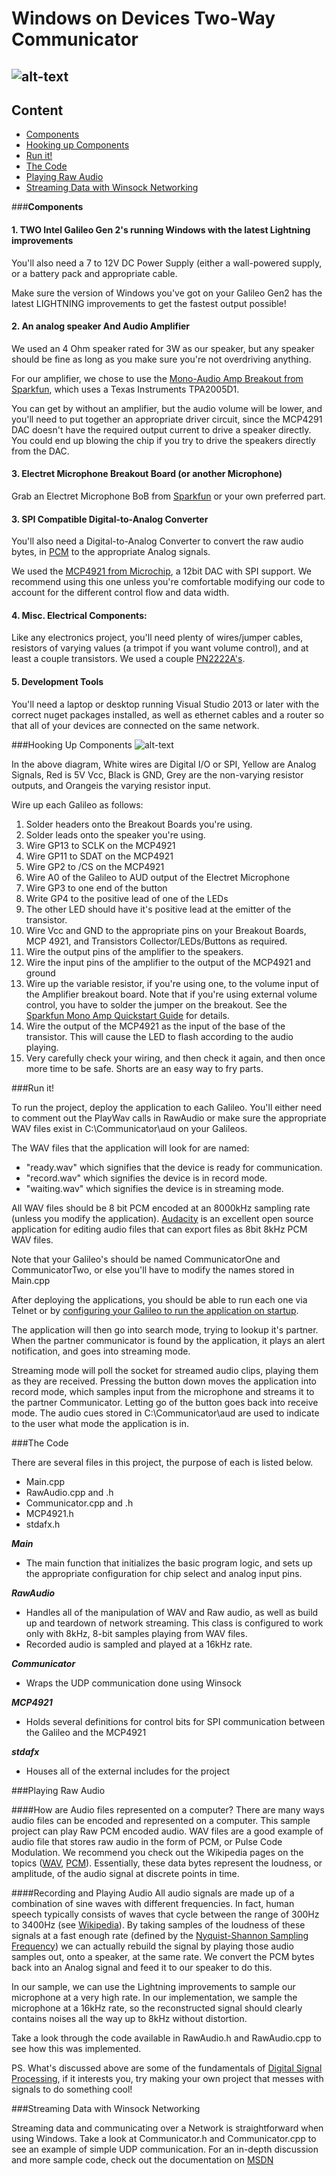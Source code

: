 Windows on Devices Two-Way Communicator
===================

![alt-text](twc.png "The Two-Way Communicator")
---------
**Content**
-------------

- [Components](#Components)
- [Hooking up Components](#hooking-up-components)
- [Run it!](#run-it!)
- [The Code](#the-code)
- [Playing Raw Audio](#raw-audio)
- [Streaming Data with Winsock Networking](#winsock-udp)

###**Components**

#### 1. TWO Intel Galileo Gen 2's running Windows with the latest Lightning improvements
You'll also need a 7 to 12V DC Power Supply (either a wall-powered supply, or a battery pack and appropriate cable.

Make sure the version of Windows you've got on your Galileo Gen2 has the latest LIGHTNING improvements to get the fastest output possible!

#### 2. An analog speaker And Audio Amplifier
We used an 4 Ohm speaker rated for 3W as our speaker, but any speaker should be fine as long as you make sure you're not overdriving anything. 

For our amplifier, we chose to use the [Mono-Audio Amp Breakout from Sparkfun](https://www.sparkfun.com/products/11044), which uses a Texas Instruments TPA2005D1. 

You can get by without an amplifier, but the audio volume will be lower, and you'll need to put together an appropriate driver circuit, since the MCP4291 DAC doesn't have the required output current to drive a speaker directly. You could end up blowing the chip if you try to drive the speakers directly from the DAC.

#### 3. Electret Microphone Breakout Board (or another Microphone)
Grab an Electret Microphone BoB from [Sparkfun](https://www.sparkfun.com/products/9964) or your own preferred part.

#### 3. SPI Compatible Digital-to-Analog Converter 
You'll also need a Digital-to-Analog Converter to convert the raw audio bytes, in [PCM](http://en.wikipedia.org/wiki/Pulse-code_modulation) to the appropriate Analog signals. 

We used the [MCP4921 from Microchip](http://www.microchip.com/wwwproducts/Devices.aspx?product=MCP4921), a 12bit DAC with SPI support. We recommend using this one unless you're comfortable modifying our code to account for the different control flow and data width. 

#### 4. Misc. Electrical Components:
Like any electronics project, you'll need plenty of wires/jumper cables, resistors of varying values (a trimpot if you want volume control), and at least a couple transistors. We used a couple [PN2222A's](https://www.fairchildsemi.com/datasheets/PN/PN2222A.pdf). 

#### 5. Development Tools
You'll need a laptop or desktop running Visual Studio 2013 or later with the correct nuget packages installed, as well as ethernet cables and a router so that all of your devices are connected on the same network.

###Hooking Up Components
![alt-text](twc.png "Two-Way Communciator Breadboard Diagram")

In the above diagram, White wires are Digital I/O or SPI, Yellow are Analog Signals, Red is 5V Vcc, Black is GND, Grey are the non-varying resistor outputs, and Orangeis the varying resistor input.

Wire up each Galileo as follows:

1. Solder headers onto the Breakout Boards you're using. 
2. Solder leads onto the speaker you're using. 
3. Wire GP13 to SCLK on the MCP4921
4. Wire GP11 to SDAT on the MCP4921
5. Wire GP2 to /CS on the MCP4921
6. Wire A0 of the Galileo to AUD output of the Electret Microphone
7. Wire GP3 to one end of the button
8. Write GP4 to the positive lead of one of the LEDs
9. The other LED should have it's positive lead at the emitter of the transistor.
10. Wire Vcc and GND to the appropriate pins on your Breakout Boards, MCP 4921, and Transistors Collector/LEDs/Buttons as required.
11. Wire the output pins of the amplifier to the speakers.
12. Wire the input pins of the amplifier to the output of the MCP4921 and ground
13. Wire up the variable resistor, if you're using one, to the volume input of the Amplifier breakout board. Note that if you're using external volume control, you have to solder the jumper on the breakout. See the [Sparkfun Mono Amp Quickstart Guide](https://www.sparkfun.com/tutorials/392) for details.
13. Wire the output of the MCP4921 as the input of the base of the transistor. This will cause the LED to flash according to the audio playing.
14. Very carefully check your wiring, and then check it again, and then once more time to be safe. Shorts are an easy way to fry parts.

###Run it!

To run the project, deploy the application to each Galileo. You'll either need to comment out the PlayWav calls in RawAudio or make sure the appropriate WAV files exist
in C:\Communicator\aud on your Galileos.

The WAV files that the application will look for are named:

- "ready.wav" which signifies that the device is ready for communication.
- "record.wav" which signifies the device is in record mode.
- "waiting.wav" which signifies the device is in streaming mode. 

All WAV files should be 8 bit PCM encoded at an 8000kHz sampling rate (unless you modify the application). [Audacity](audacity.sourceforge.net) is an excellent open source application for editing audio files that can export files as 8bit 8kHz PCM WAV files. 

Note that your Galileo's should be named CommunicatorOne and CommunicatorTwo, or else you'll have to modify the names stored in Main.cpp

After deploying the applications, you should be able to run each one via Telnet or by [configuring your Galileo to run the application on startup](http://ms-iot.github.io/content/AdvancedUsage.htm).

The application will then go into search mode, trying to lookup it's partner. When the partner communicator is found by the application, it plays an alert notification, and goes into streaming mode.

Streaming mode will poll the socket for streamed audio clips, playing them as they are received. Pressing the button down moves the application into record mode, which samples input from the microphone and streams it to the partner Communicator. Letting go of the button goes back into receive mode. The audio cues stored in C:\Communicator\aud are used to indicate to the user what mode the application is in.

###The Code

There are several files in this project, the purpose of each is listed below.

- Main.cpp
- RawAudio.cpp and .h
- Communicator.cpp and .h
- MCP4921.h
- stdafx.h

**_Main_**
- The main function that initializes the basic program logic, and sets up the appropriate configuration for chip select and analog input pins.

**_RawAudio_**
- Handles all of the manipulation of WAV and Raw audio, as well as build up and teardown of network streaming. This class is configured to work only with 8kHz, 8-bit samples playing from WAV files.
- Recorded audio is sampled and played at a 16kHz rate. 

**_Communicator_**
- Wraps the UDP communication done using Winsock

**_MCP4921_**
- Holds several definitions for control bits for SPI communication between the Galileo and the MCP4921

**_stdafx_**
- Houses all of the external includes for the project

###Playing Raw Audio

####How are Audio files represented on a computer?
There are many ways audio files can be encoded and represented on a computer. This sample project can play Raw PCM encoded audio. WAV files are a good example of audio file that stores raw audio in the form of PCM, or Pulse Code Modulation. We recommend you check out the Wikipedia pages on the topics ([WAV](http://en.wikipedia.org/wiki/WAV), [PCM](http://en.wikipedia.org/wiki/Pulse-code_modulation)).
Essentially, these data bytes represent the loudness, or amplitude, of the audio signal at discrete points in time. 

####Recording and Playing Audio
All audio signals are made up of a combination of sine waves with different frequencies. In fact, human speech typically consists of waves that cycle between the range of 300Hz to 3400Hz (see [Wikipedia](http://en.wikipedia.org/wiki/Voice_frequency)). By taking samples of the loudness of these signals at a fast enough rate (defined by the [Nyquist-Shannon Sampling Frequency](http://en.wikipedia.org/wiki/Nyquist%E2%80%93Shannon_sampling_theorem)) we can
actually rebuild the signal by playing those audio samples out, onto a speaker, at the same rate. We convert the PCM bytes back into an Analog signal and feed it to our speaker to do this.

In our sample, we can use the Lightning improvements to sample our microphone at a very high rate. In our implementation, we sample the microphone at a 16kHz rate, so the reconstructed signal should clearly contains noises all the way up to 8kHz without distortion. 

Take a look through the code available in RawAudio.h and RawAudio.cpp to see how this was implemented. 

PS. What's discussed above are some of the fundamentals of [Digital Signal Processing](http://en.wikipedia.org/wiki/Digital_signal_processing), if it interests you, try making your own project that messes with signals to do something cool!

###Streaming Data with Winsock Networking

Streaming data and communicating over a Network is straightforward when using Windows. Take a look at Communicator.h and Communicator.cpp to see an example of simple UDP communication. For an in-depth discussion and more sample code, check out the documentation on [MSDN](http://msdn.microsoft.com/en-us/library/windows/desktop/ms738545(v=vs.85).aspx)